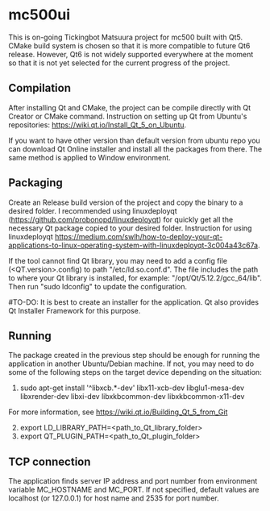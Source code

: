 # mc500ui
This is on-going Tickingbot Matsuura project for mc500 built with Qt5. CMake build system is chosen so that it is more compatible to future Qt6 release. However, Qt6 is not widely supported everywhere at the moment so that it is not yet selected for the current progress of the project. 

## Compilation
After installing Qt and CMake, the project can be compile directly with Qt Creator or CMake command.
Instruction on setting up Qt from Ubuntu's repositories: https://wiki.qt.io/Install_Qt_5_on_Ubuntu.

If you want to have other version than default version from ubuntu repo you can download Qt Online installer and install all the packages from there. The same method is applied to Window environment.

## Packaging
Create an Release build version of the project and copy the binary to a desired folder.
I recommended using linuxdeployqt (https://github.com/probonopd/linuxdeployqt) for quickly get all the necessary Qt package copied to your desired folder.
Instruction for using linuxdeployqt https://medium.com/swlh/how-to-deploy-your-qt-applications-to-linux-operating-system-with-linuxdeployqt-3c004a43c67a.

If the tool cannot find Qt library, you may need to add a config file (<QT.version>.config) to path "/etc/ld.so.conf.d". The file includes the path to where your Qt library is installed, for example: "/opt/Qt/5.12.2/gcc_64/lib". Then run "sudo ldconfig" to update the configuration.

#TO-DO: It is best to create an installer for the application. Qt also provides Qt Installer Framework for this purpose.

## Running
The package created in the previous step should be enough for running the application in another Ubuntu/Debian machine. If not, you may need to do some of the following steps on the target device depending on the situation:

1. sudo apt-get install '^libxcb.*-dev' libx11-xcb-dev libglu1-mesa-dev libxrender-dev libxi-dev libxkbcommon-dev libxkbcommon-x11-dev

For more information, see https://wiki.qt.io/Building_Qt_5_from_Git

2. export LD_LIBRARY_PATH=<path_to_Qt_library_folder>
3. export QT_PLUGIN_PATH=<path_to_Qt_plugin_folder>

## TCP connection
The application finds server IP address and port number from environment variable MC_HOSTNAME and MC_PORT. If not specified, default values are localhost (or 127.0.0.1) for host name and 2535 for port number.

